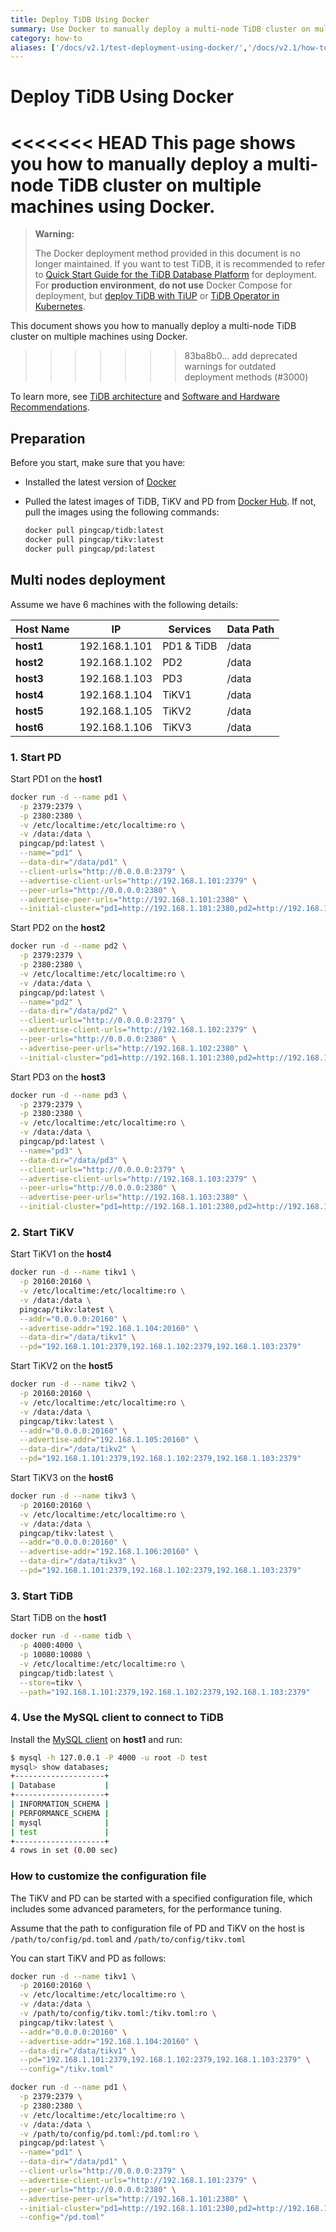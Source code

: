 ```yaml
---
title: Deploy TiDB Using Docker
summary: Use Docker to manually deploy a multi-node TiDB cluster on multiple machines.
category: how-to
aliases: ['/docs/v2.1/test-deployment-using-docker/','/docs/v2.1/how-to/deploy/orchestrated/docker/']
---
```


# Deploy TiDB Using Docker

<<<<<<< HEAD
This page shows you how to manually deploy a multi-node TiDB cluster on multiple machines using Docker.
=======
> **Warning:**
>
> The Docker deployment method provided in this document is no longer maintained. If you want to test TiDB, it is recommended to refer to [Quick Start Guide for the TiDB Database Platform](/quick-start-with-tidb.md) for deployment. For **production environment**, **do not use** Docker Compose for deployment, but [deploy TiDB with TiUP](/production-deployment-using-tiup.md) or [TiDB Operator in Kubernetes](https://docs.pingcap.com/tidb-in-kubernetes/v1.1/deploy-tidb-operator).

This document shows you how to manually deploy a multi-node TiDB cluster on multiple machines using Docker.
>>>>>>> 83ba8b0... add deprecated warnings for outdated deployment methods (#3000)

To learn more, see [TiDB architecture](/architecture.md) and [Software and Hardware Recommendations](/hardware-and-software-requirements.md).

## Preparation

Before you start, make sure that you have:

+ Installed the latest version of [Docker](https://www.docker.com/products/docker)
+ Pulled the latest images of TiDB, TiKV and PD from [Docker Hub](https://hub.docker.com/u/pingcap). If not, pull the images using the following commands:

    ```bash
    docker pull pingcap/tidb:latest
    docker pull pingcap/tikv:latest
    docker pull pingcap/pd:latest
    ```

## Multi nodes deployment

Assume we have 6 machines with the following details:

| Host Name | IP            | Services   | Data Path |
| --------- | ------------- | ---------- | --------- |
| **host1** | 192.168.1.101 | PD1 & TiDB | /data     |
| **host2** | 192.168.1.102 | PD2        | /data     |
| **host3** | 192.168.1.103 | PD3        | /data     |
| **host4** | 192.168.1.104 | TiKV1      | /data     |
| **host5** | 192.168.1.105 | TiKV2      | /data     |
| **host6** | 192.168.1.106 | TiKV3      | /data     |

### 1. Start PD

Start PD1 on the **host1**

```bash
docker run -d --name pd1 \
  -p 2379:2379 \
  -p 2380:2380 \
  -v /etc/localtime:/etc/localtime:ro \
  -v /data:/data \
  pingcap/pd:latest \
  --name="pd1" \
  --data-dir="/data/pd1" \
  --client-urls="http://0.0.0.0:2379" \
  --advertise-client-urls="http://192.168.1.101:2379" \
  --peer-urls="http://0.0.0.0:2380" \
  --advertise-peer-urls="http://192.168.1.101:2380" \
  --initial-cluster="pd1=http://192.168.1.101:2380,pd2=http://192.168.1.102:2380,pd3=http://192.168.1.103:2380"
```

Start PD2 on the **host2**

```bash
docker run -d --name pd2 \
  -p 2379:2379 \
  -p 2380:2380 \
  -v /etc/localtime:/etc/localtime:ro \
  -v /data:/data \
  pingcap/pd:latest \
  --name="pd2" \
  --data-dir="/data/pd2" \
  --client-urls="http://0.0.0.0:2379" \
  --advertise-client-urls="http://192.168.1.102:2379" \
  --peer-urls="http://0.0.0.0:2380" \
  --advertise-peer-urls="http://192.168.1.102:2380" \
  --initial-cluster="pd1=http://192.168.1.101:2380,pd2=http://192.168.1.102:2380,pd3=http://192.168.1.103:2380"
```

Start PD3 on the **host3**

```bash
docker run -d --name pd3 \
  -p 2379:2379 \
  -p 2380:2380 \
  -v /etc/localtime:/etc/localtime:ro \
  -v /data:/data \
  pingcap/pd:latest \
  --name="pd3" \
  --data-dir="/data/pd3" \
  --client-urls="http://0.0.0.0:2379" \
  --advertise-client-urls="http://192.168.1.103:2379" \
  --peer-urls="http://0.0.0.0:2380" \
  --advertise-peer-urls="http://192.168.1.103:2380" \
  --initial-cluster="pd1=http://192.168.1.101:2380,pd2=http://192.168.1.102:2380,pd3=http://192.168.1.103:2380"
```

### 2. Start TiKV

Start TiKV1 on the **host4**

```bash
docker run -d --name tikv1 \
  -p 20160:20160 \
  -v /etc/localtime:/etc/localtime:ro \
  -v /data:/data \
  pingcap/tikv:latest \
  --addr="0.0.0.0:20160" \
  --advertise-addr="192.168.1.104:20160" \
  --data-dir="/data/tikv1" \
  --pd="192.168.1.101:2379,192.168.1.102:2379,192.168.1.103:2379"
```

Start TiKV2 on the **host5**

```bash
docker run -d --name tikv2 \
  -p 20160:20160 \
  -v /etc/localtime:/etc/localtime:ro \
  -v /data:/data \
  pingcap/tikv:latest \
  --addr="0.0.0.0:20160" \
  --advertise-addr="192.168.1.105:20160" \
  --data-dir="/data/tikv2" \
  --pd="192.168.1.101:2379,192.168.1.102:2379,192.168.1.103:2379"
```

Start TiKV3 on the **host6**

```bash
docker run -d --name tikv3 \
  -p 20160:20160 \
  -v /etc/localtime:/etc/localtime:ro \
  -v /data:/data \
  pingcap/tikv:latest \
  --addr="0.0.0.0:20160" \
  --advertise-addr="192.168.1.106:20160" \
  --data-dir="/data/tikv3" \
  --pd="192.168.1.101:2379,192.168.1.102:2379,192.168.1.103:2379"
```

### 3. Start TiDB

Start TiDB on the **host1**

```bash
docker run -d --name tidb \
  -p 4000:4000 \
  -p 10080:10080 \
  -v /etc/localtime:/etc/localtime:ro \
  pingcap/tidb:latest \
  --store=tikv \
  --path="192.168.1.101:2379,192.168.1.102:2379,192.168.1.103:2379"
```

### 4. Use the MySQL client to connect to TiDB

Install the [MySQL client](http://dev.mysql.com/downloads/mysql/) on **host1** and run:

```bash
$ mysql -h 127.0.0.1 -P 4000 -u root -D test
mysql> show databases;
+--------------------+
| Database           |
+--------------------+
| INFORMATION_SCHEMA |
| PERFORMANCE_SCHEMA |
| mysql              |
| test               |
+--------------------+
4 rows in set (0.00 sec)
```

### How to customize the configuration file

The TiKV and PD can be started with a specified configuration file, which includes some advanced parameters, for the performance tuning.

Assume that the path to configuration file of PD and TiKV on the host is `/path/to/config/pd.toml` and `/path/to/config/tikv.toml`

You can start TiKV and PD as follows:

```bash
docker run -d --name tikv1 \
  -p 20160:20160 \
  -v /etc/localtime:/etc/localtime:ro \
  -v /data:/data \
  -v /path/to/config/tikv.toml:/tikv.toml:ro \
  pingcap/tikv:latest \
  --addr="0.0.0.0:20160" \
  --advertise-addr="192.168.1.104:20160" \
  --data-dir="/data/tikv1" \
  --pd="192.168.1.101:2379,192.168.1.102:2379,192.168.1.103:2379" \
  --config="/tikv.toml"
```

```bash
docker run -d --name pd1 \
  -p 2379:2379 \
  -p 2380:2380 \
  -v /etc/localtime:/etc/localtime:ro \
  -v /data:/data \
  -v /path/to/config/pd.toml:/pd.toml:ro \
  pingcap/pd:latest \
  --name="pd1" \
  --data-dir="/data/pd1" \
  --client-urls="http://0.0.0.0:2379" \
  --advertise-client-urls="http://192.168.1.101:2379" \
  --peer-urls="http://0.0.0.0:2380" \
  --advertise-peer-urls="http://192.168.1.101:2380" \
  --initial-cluster="pd1=http://192.168.1.101:2380,pd2=http://192.168.1.102:2380,pd3=http://192.168.1.103:2380" \
  --config="/pd.toml"
```
